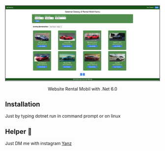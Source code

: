 <p align="center">
  <img src="https://raw.githubusercontent.com/Yanzz231/RentalMobil/Frontend/Images/Dashboard.png" width="550" />
</p>

<p align="center">Website Rental Mobil with .Net 6.0</p>

## Installation

Just by typing dotnet run in command prompt or on linux

## Helper 🤖

Just DM me with instagram [Yanz](https://www.instagram.com/iyanmikasa/)
